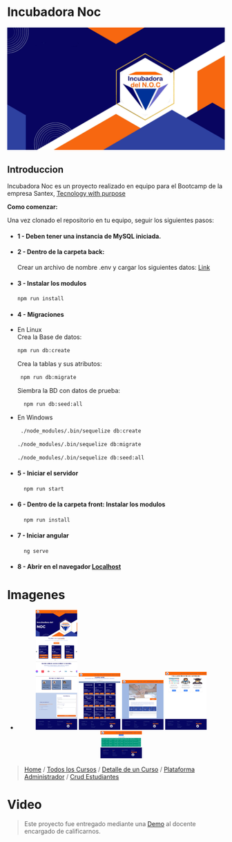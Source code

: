 # Incubadora Noc
<div align="center">
  <img src="https://github.com/Ludmimar/Incubadora_Noc/blob/main/front/src/assets/img/bannerIncubadora.png" alt="Docusaurus">
</div>

## Introduccion

Incubadora Noc es un proyecto realizado en equipo para el Bootcamp de la empresa Santex, [Tecnology with purpose](https://technologywithpurpose.org/)


**Como comenzar:**

Una vez clonado el repositorio en tu equipo, seguir los siguientes pasos:
- #### 1 - Deben tener una instancia de MySQL iniciada.
- #### 2 - Dentro de la carpeta back:
    Crear un archivo de nombre .env y cargar los siguientes datos: [Link](https://github.com/Ludmimar/Incubadora_Noc/blob/main/Archivo%20a%20crear.txt)
- #### 3 - Instalar los modulos
  ```bash
  npm run install
   ``` 
- #### 4 - Migraciones
- En Linux      
  Crea la Base de datos:
    ```bash
    npm run db:create
    ```     
  Crea la tablas y sus atributos:
   ```bash
    npm run db:migrate
    ```
     
  Siembra la BD con datos de prueba:
  ```bash
    npm run db:seed:all
  ```
  
- En Windows
   ```bash
    ./node_modules/.bin/sequelize db:create  
   ```
   ```bash
   ./node_modules/.bin/sequelize db:migrate
   ```
   ```bash
   ./node_modules/.bin/sequelize db:seed:all
   ```


- #### 5 - Iniciar el servidor
  ```bash
    npm run start
  ```

- #### 6 - Dentro de la carpeta front: Instalar los modulos
  ```bash
    npm run install
  ```

- #### 7 - Iniciar angular
  ```bash
    ng serve
  ```

- #### 8 - Abrir en el navegador [Localhost](http://localhost:4200/)


# **Imagenes**

- <div align="center">
  <img src="https://raw.githubusercontent.com/Ludmimar/Incubadora_Noc/main/img_proyect/home.png" alt="Home" Style="width: 20%">
  <img src="https://raw.githubusercontent.com/Ludmimar/Incubadora_Noc/main/img_proyect/all-courses.png" alt="Todos los cursos" Style="width: 20%">
  <img src="https://raw.githubusercontent.com/Ludmimar/Incubadora_Noc/main/img_proyect/courses.png" alt="Detalle de un Curso" Style="width: 20%">
  <img src="https://raw.githubusercontent.com/Ludmimar/Incubadora_Noc/main/img_proyect/adminPlatform.png" alt="Plataforma Administrador" Style="width: 20%">
  <img src="https://raw.githubusercontent.com/Ludmimar/Incubadora_Noc/main/img_proyect/crud-students.png" alt="Crud Estudiantes" Style="width: 20%">
</div>

> [Home](https://raw.githubusercontent.com/Ludmimar/Incubadora_Noc/main/img_proyect/home.png) /
> [Todos los Cursos](https://raw.githubusercontent.com/Ludmimar/Incubadora_Noc/main/img_proyect/all-courses.png) /
> [Detalle de un Curso](https://raw.githubusercontent.com/Ludmimar/Incubadora_Noc/main/img_proyect/courses.png) /
> [Plataforma Administrador](https://raw.githubusercontent.com/Ludmimar/Incubadora_Noc/main/img_proyect/adminPlatform.png) /
> [Crud Estudiantes](https://raw.githubusercontent.com/Ludmimar/Incubadora_Noc/main/img_proyect/crud-students.png)


# **Video**

> Este proyecto fue entregado mediante una [Demo](https://www.youtube.com/playlist?list=PLHYbcawDSCphxXIGliFUQmgshn3yt4Zid) al docente encargado de calificarnos.
